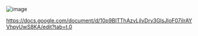 ![image](https://github.com/user-attachments/assets/31e0ffe6-05c5-4ba1-b24e-a659b645d899)

https://docs.google.com/document/d/10p9BITThAzvLjIvDrv3GlsJIoF07iIrAYVhpyUwS8KA/edit?tab=t.0
